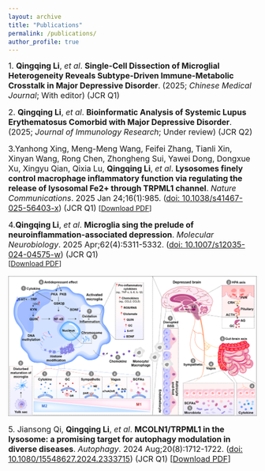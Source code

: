```yaml
---
layout: archive
title: "Publications"
permalink: /publications/
author_profile: true
---
```

<span style="font-size:16px;">1. **Qingqing Li**, _et al_. **Single-Cell Dissection of Microglial Heterogeneity Reveals Subtype-Driven Immune-Metabolic Crosstalk in Major Depressive Disorder**. (2025; _Chinese Medical Journal_; With editor) (JCR Q1) </span>
<br> 

<span style="font-size:16px;">2. **Qingqing Li**, _et al_. **Bioinformatic Analysis of Systemic Lupus Erythematosus Comorbid with Major Depressive Disorder**. (2025; _Journal of Immunology Research_; Under review) (JCR Q2) </span>
<br> 

<span style="font-size:16px;">3.Yanhong Xing, Meng-Meng Wang, Feifei Zhang, Tianli Xin, Xinyan Wang, Rong Chen, Zhongheng Sui, Yawei Dong, Dongxue Xu, Xingyu Qian, Qixia Lu, **Qingqing Li**, _et al_. **Lysosomes finely control macrophage inflammatory function via regulating the release of lysosomal Fe2+ through TRPML1 channel**. _Nature Communications_. 2025 Jan 24;16(1):985. 
(<a href="[https://pubmed.ncbi.nlm.nih.gov/39535682/](https://pubmed.ncbi.nlm.nih.gov/39856099/)">doi: 10.1038/s41467-025-56403-x</a>) (JCR Q1)
</span>[<a href="/files/Lysosomes.pdf">Download PDF</a>]<br> 

<span style="font-size:16px;">4.**Qingqing Li**, _et al_. **Microglia sing the prelude of neuroinflammation-associated depression**. _Molecular Neurobiology_. 2025 Apr;62(4):5311-5332. 
(<a href="https://pubmed.ncbi.nlm.nih.gov/39535682/">doi: 10.1007/s12035-024-04575-w</a>) (JCR Q1)
</span><br> 
[<a href="/files/Microglia.pdf">Download PDF</a>]<br> 
<br> 
<img src='/images/1(1).png' /><br> 

<span style="font-size:16px;">5. Jiansong Qi, **Qingqing Li**, _et al_. **MCOLN1/TRPML1 in the lysosome: a promising target for autophagy modulation in diverse diseases**. _Autophagy_. 2024 Aug;20(8):1712-1722. 
(<a href="https://pubmed.ncbi.nlm.nih.gov/38522082/">doi: 10.1080/15548627.2024.2333715</a>) (JCR Q1)
[<a href="/files/MCOLN1.pdf">Download PDF</a>]</span>

